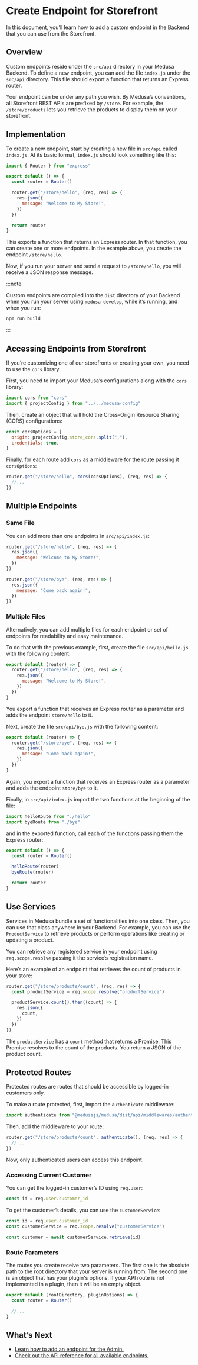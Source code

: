 # Create Endpoint for Storefront

In this document, you’ll learn how to add a custom endpoint in the Backend that you can use from the Storefront.

## Overview

Custom endpoints reside under the `src/api` directory in your Medusa Backend. To define a new endpoint, you can add the file `index.js` under the `src/api` directory. This file should export a function that returns an Express router.

Your endpoint can be under any path you wish. By Medusa’s conventions, all Storefront REST APIs are prefixed by `/store`. For example, the `/store/products` lets you retrieve the products to display them on your storefront.

## Implementation

To create a new endpoint, start by creating a new file in `src/api` called `index.js`. At its basic format, `index.js` should look something like this:

```js
import { Router } from "express"

export default () => {
  const router = Router()

  router.get("/store/hello", (req, res) => {
    res.json({
      message: "Welcome to My Store!",
    })
  })

  return router
}
```

This exports a function that returns an Express router. In that function, you can create one or more endpoints. In the example above, you create the endpoint `/store/hello`.

Now, if you run your server and send a request to `/store/hello`, you will receive a JSON response message.

:::note

Custom endpoints are compiled into the `dist` directory of your Backend when you run your server using `medusa develop`, while it’s running, and when you run:

```bash npm2yarn
npm run build
```

:::

## Accessing Endpoints from Storefront

If you’re customizing one of our storefronts or creating your own, you need to use the `cors` library.

First, you need to import your Medusa’s configurations along with the `cors` library:

```js
import cors from "cors"
import { projectConfig } from "../../medusa-config"
```

Then, create an object that will hold the Cross-Origin Resource Sharing (CORS) configurations:

```js
const corsOptions = {
  origin: projectConfig.store_cors.split(","),
  credentials: true,
}
```

Finally, for each route add `cors` as a middleware for the route passing it `corsOptions`:

```js
router.get("/store/hello", cors(corsOptions), (req, res) => {
  //...
})
```

## Multiple Endpoints

### Same File

You can add more than one endpoints in `src/api/index.js`:

```js
router.get("/store/hello", (req, res) => {
  res.json({
    message: "Welcome to My Store!",
  })
})

router.get("/store/bye", (req, res) => {
  res.json({
    message: "Come back again!",
  })
})
```

### Multiple Files

Alternatively, you can add multiple files for each endpoint or set of endpoints for readability and easy maintenance.

To do that with the previous example, first, create the file `src/api/hello.js` with the following content:

```js
export default (router) => {
  router.get("/store/hello", (req, res) => {
    res.json({
      message: "Welcome to My Store!",
    })
  })
}
```

You export a function that receives an Express router as a parameter and adds the endpoint `store/hello` to it.

Next, create the file `src/api/bye.js` with the following content:

```js
export default (router) => {
  router.get("/store/bye", (req, res) => {
    res.json({
      message: "Come back again!",
    })
  })
}
```

Again, you export a function that receives an Express router as a parameter and adds the endpoint `store/bye` to it.

Finally, in `src/api/index.js` import the two functions at the beginning of the file:

```js
import helloRoute from "./hello"
import byeRoute from "./bye"
```

and in the exported function, call each of the functions passing them the Express router:

```js
export default () => {
  const router = Router()

  helloRoute(router)
  byeRoute(router)

  return router
}
```

## Use Services

Services in Medusa bundle a set of functionalities into one class. Then, you can use that class anywhere in your Backend. For example, you can use the `ProductService` to retrieve products or perform operations like creating or updating a product.

You can retrieve any registered service in your endpoint using `req.scope.resolve` passing it the service’s registration name.

Here’s an example of an endpoint that retrieves the count of products in your store:

```js
router.get("/store/products/count", (req, res) => {
  const productService = req.scope.resolve("productService")

  productService.count().then((count) => {
    res.json({
      count,
    })
  })
})
```

The `productService` has a `count` method that returns a Promise. This Promise resolves to the count of the products. You return a JSON of the product count.

## Protected Routes

Protected routes are routes that should be accessible by logged-in customers only.

To make a route protected, first, import the `authenticate` middleware:

```js
import authenticate from "@medusajs/medusa/dist/api/middlewares/authenticate-customer"
```

Then, add the middleware to your route:

```jsx
router.get("/store/products/count", authenticate(), (req, res) => {
  //...
})
```

Now, only authenticated users can access this endpoint.

### Accessing Current Customer

You can get the logged-in customer’s ID using `req.user`:

```jsx
const id = req.user.customer_id
```

To get the customer’s details, you can use the `customerService`:

```jsx
const id = req.user.customer_id
const customerService = req.scope.resolve("customerService")

const customer = await customerService.retrieve(id)
```

### Route Parameters

The routes you create receive two parameters. The first one is the absolute path to the root directory that your server is running from. The second one is an object that has your plugin's options. If your API route is not implemented in a plugin, then it will be an empty object.

```js
export default (rootDirectory, pluginOptions) => {
  const router = Router()

  //...
}
```

## What’s Next

- [Learn how to add an endpoint for the Admin.](/advanced/backend/endpoints/add-admin)
- [Check out the API reference for all available endpoints.](https://docs.medusajs.com/api/store)

